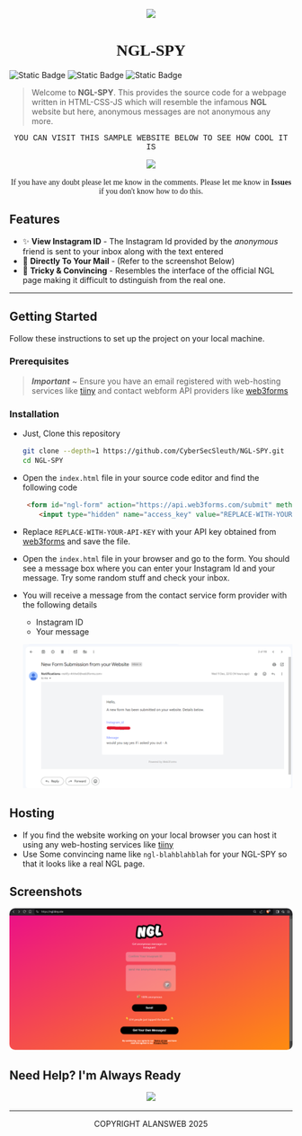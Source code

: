 <p align="center"><img src="https://i.postimg.cc/pLSTzRWW/banner.png" style="height:200"></p>
<h1 align="center" style="font-family: Tahoma;">NGL-SPY</h1>


![Static Badge](https://img.shields.io/badge/VERSION-1.2v-green) ![Static Badge](https://img.shields.io/badge/AUTHOR-SEB-orange?style=flat) ![Static Badge](https://img.shields.io/badge/Open%20Source-Yes-darkgreen?style=flat) 



>Welcome to **NGL-SPY**. This provides the source code for a webpage written in HTML-CSS-JS which will resemble the infamous **NGL** website but here, anonymous messages are not anonymous any more.

<p align="center" style="font-family: Courier New ;">YOU CAN VISIT THIS SAMPLE WEBSITE BELOW TO SEE HOW COOL IT IS</p>

<p align="center">
  <a href="https://ngl-app.netlify.app/" target="_blank"><img src="https://i.postimg.cc/nLQL1grv/button.png"></a>
</p>

<p align="center" style="font-family: Robo Sans;">If you have any doubt please let me know in the comments. Please let me know in <b>Issues</b> if you don't know how to do this.</p>

## Features

- ✨ **View Instagram ID** - The Instagram Id provided by the *anonymous* friend is sent to your inbox along with the text entered
- 🌟 **Directly To Your Mail** - (Refer to the screenshot Below)
- 🔧 **Tricky & Convincing** - Resembles the interface of the official NGL page making it difficult to dstinguish from the real one.

---

## Getting Started

Follow these instructions to set up the project on your local machine.

### Prerequisites

> ***Important*** ~ Ensure you have an email registered with web-hosting services like [tiiny](https://tiiny.host/) and contact webform API providers like [web3forms]("https://web3forms.com/")

### Installation

- Just, Clone this repository 

  ```bash
  git clone --depth=1 https://github.com/CyberSecSleuth/NGL-SPY.git
  cd NGL-SPY
  ```
- Open the `index.html` file in your source code editor and find the following code

  ```html
   <form id="ngl-form" action="https://api.web3forms.com/submit" method="POST">
      <input type="hidden" name="access_key" value="REPLACE-WITH-YOUR-API-KEY">
  ```

- Replace `REPLACE-WITH-YOUR-API-KEY` with your API key obtained from [web3forms](https://web3forms.com/) and save the file.

- Open the `index.html` file in your browser and go to the form. You should see a message box where you can enter your Instagram Id and your message. Try some random stuff and check your inbox.
- You will receive a message from the contact service form provider with the following details
  - Instagram ID
  - Your message

  <p align="center">
    <img src="resources/screenshotForm.png" style="border-radius:10">
  </p>

## Hosting
- If you find the website working on your local browser you can host it using any web-hosting services like [tiiny]("https://tiiny.host/")
- Use Some convincing name like `ngl-blahblahblah` for your NGL-SPY so that it looks like a real NGL page.

## Screenshots

<p align="center">
  <img src="resources/screenshotOut.png" style="border-radius:10px">
</p>

## Need Help? I'm Always Ready
<p align="center"><a href="https://instagram.com/aln_seb" taget="_blank"><img src="https://cdn-icons-png.flaticon.com/512/6056/6056916.png" style="width: 200px"></a></p>

---
<p align="center" src="http://alansweb.website2.me/">COPYRIGHT ALANSWEB 2025</p>
